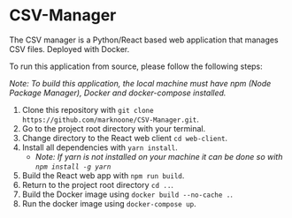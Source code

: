 # CSV-Manager

The CSV manager is a Python/React based web application that manages CSV files. Deployed with Docker.

To run this application from source, please follow the following steps:

_Note: To build this application, the local machine must have npm (Node Package Manager), Docker and docker-compose installed._

1. Clone this repository with `git clone https://github.com/marknoone/CSV-Manager.git`.
2. Go to the project root directory with your terminal.
3. Change directory to the React web client `cd web-client`.
4. Install all dependencies with `yarn install`.
    * _Note: If yarn is not installed on your machine it can be done so with `npm install -g yarn`_
5. Build the React web app with `npm run build`.
6. Return to the project root directory `cd ..`.
7. Build the Docker image using `docker build --no-cache .`.
8. Run the docker image using `docker-compose up`.

